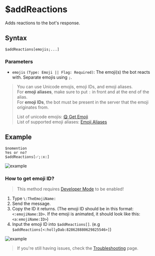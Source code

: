 # $addReactions
Adds reactions to the bot's response.

## Syntax
```
$addReactions[emojis;...]
```

### Parameters
- `emojis` `(Type: Emoji || Flag: Required)`: The emoji(s) the bot reacts with. Separate emojis using `;`.

> You can use Unicode emojis, emoji IDs, and emoji aliases. \
> For **emoji aliases**, make sure to put `:` in front and at the end of the alias. \
> For **emoji IDs**, the bot must be present in the server that the emoji originates from. 
> 
> List of unicode emojis: [😋 Get Emoji](https://getemoji.com) \
> List of supported emoji aliases: [Emoji Aliases](https://github.com/enescakir/emoji/blob/master/map.go)

## Example
```
$nomention
Yes or no?
$addReactions[✅;:x:]
```
![example](https://user-images.githubusercontent.com/113303649/209927736-3090310a-ddbb-4712-a4c9-83969f7fc3b5.png)

### How to get emoji ID?

> This method requires [Developer Mode](https://support.discord.com/hc/en-us/articles/206346498-Where-can-I-find-my-User-Server-Message-ID-) to be enabled! 

1. Type `\:TheEmojiName:`
2. Send the message.
3. Copy the ID it returns. (The emoji ID should be in this format: `<:emojiName:ID>`. If the emoji is animated, it should look like this: `<a:emojiName:ID>`)
4. Input the emoji ID into `$addReactions[]`. (e.g `$addReactions[<:hollyDab:828628880629825546>]`)

![example](https://media.discordapp.net/attachments/609162277312266280/745309789491298415/My_Movie_0.gif)

> If you're still having issues, check the [Troubleshooting](../resources/troubleshooting.md#the-bot-fails-to-add-reactions) page.
